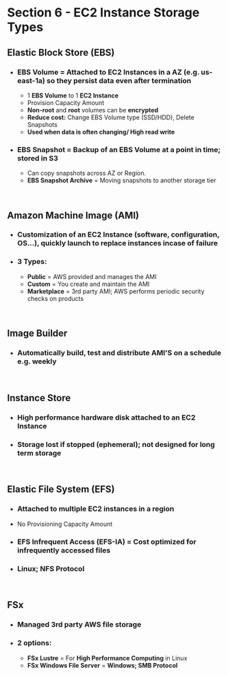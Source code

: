 # Section 6 - EC2 Instance Storage Types

## **Elastic Block Store** (EBS)
- ### **EBS Volume** = Attached to EC2 Instances in a AZ (e.g. us-east-1a) so they persist data even after termination
	- 1 **EBS Volume** to 1 **EC2 Instance**
	- Provision Capacity Amount
	- **Non-root** and **root** volumes can be **encrypted**
	- **Reduce cost:** Change EBS Volume type (SSD/HDD), Delete Snapshots
	- **Used when data is often changing/ High read write**
- ### **EBS Snapshot** = Backup of an EBS Volume at a point in time; **stored in S3**
	- Can copy snapshots across AZ or Region.
	- **EBS Snapshot Archive** = Moving snapshots to another storage tier

<br>

## **Amazon Machine Image** (AMI)
- ### Customization of an EC2 Instance (software, configuration, OS...), **quickly launch to replace instances incase of failure**
- ### **3 Types:**
	- **Public** = AWS provided and manages the AMI
	- **Custom** = You create and maintain the AMI
	- **Marketplace** = 3rd party AMI; AWS performs periodic security checks on products

<br>

## **Image Builder**
- ### Automatically build, test and distribute AMI'S on a schedule e.g. weekly

<br>

## **Instance Store**
- ### High performance hardware disk attached to an EC2 Instance
- ### Storage lost if stopped **(ephemeral)**; not designed for long term storage

<br>

## **Elastic File System** (EFS)
- ### Attached to multiple EC2 instances in a region
- No Provisioning Capacity Amount
- ### **EFS Infrequent Access (EFS-IA)** = **Cost optimized** for infrequently accessed files
- ### **Linux; NFS Protocol**

<br>

## **FSx**
- ### Managed 3rd party AWS file storage
- ### **2 options:**
	- **FSx Lustre** = For **High Performance Computing** in Linux
	- **FSx Windows File Server** = **Windows; SMB Protocol**
